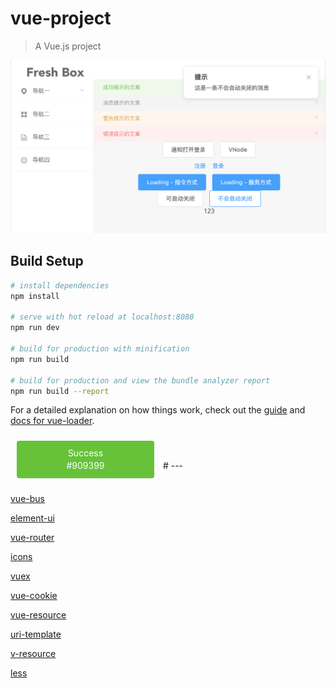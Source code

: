 # vue-project

> A Vue.js project

![image](https://github.com/Otherplayer/vue-project/raw/master/WX20180411-172411@2x.png)

## Build Setup

``` bash
# install dependencies
npm install

# serve with hot reload at localhost:8080
npm run dev

# build for production with minification
npm run build

# build for production and view the bundle analyzer report
npm run build --report
```

For a detailed explanation on how things work, check out the [guide](http://vuejs-templates.github.io/webpack/) and [docs for vue-loader](http://vuejs.github.io/vue-loader).

<div style="background-color: #67C23A;display: inline-block;border-radius: 4px;margin: 10px;padding: 10px;color: #fff;width: 200px;text-align: center;line-height: 20px;">
Success<div class="value">#909399</div>
</div>
# ---

[vue-bus]()

[element-ui](http://element-cn.eleme.io/#/zh-CN/component/installation)

[vue-router](https://router.vuejs.org/zh-cn/essentials/getting-started.html)

[icons](https://fontawesome.com/icons)

[vuex](https://vuex.vuejs.org/zh-cn/state.html)

[vue-cookie](https://github.com/alfhen/vue-cookie)

[vue-resource](https://github.com/pagekit/vue-resource)

[uri-template](https://medialize.github.io/URI.js/uri-template.html)

[v-resource](https://www.cnblogs.com/chenhuichao/p/8308993.html)

[less](https://less.bootcss.com/)

